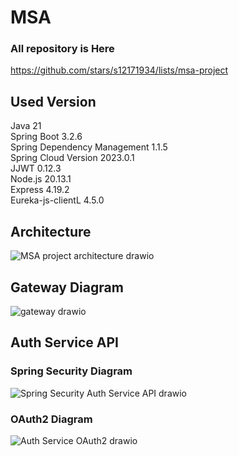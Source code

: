 # MSA
### All repository is Here
https://github.com/stars/s12171934/lists/msa-project

## Used Version
Java 21   
Spring Boot 3.2.6   
Spring Dependency Management 1.1.5   
Spring Cloud Version 2023.0.1   
JJWT 0.12.3   
Node.js 20.13.1   
Express 4.19.2   
Eureka-js-clientL 4.5.0   


## Architecture
![MSA project architecture drawio](https://github.com/s12171934/toy-gateway/assets/148848550/2d7fce01-df04-4640-b016-b623754bddf7)

## Gateway Diagram
![gateway drawio](https://github.com/s12171934/toy-gateway/assets/148848550/ed625f63-f438-4087-b9ff-e8a50383eb94)

## Auth Service API

### Spring Security Diagram
![Spring Security Auth Service API drawio](https://github.com/s12171934/toy-gateway/assets/148848550/b8b2b8ad-52f5-4b70-a889-d7130f4eb4e4)

### OAuth2 Diagram
![Auth Service OAuth2 drawio](https://github.com/s12171934/toy-gateway/assets/148848550/2c7b72ec-b8c7-427b-8eef-4992daa92a96)


